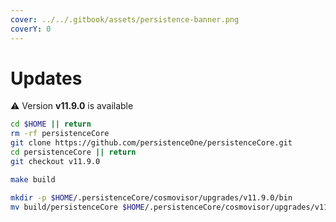 ```yaml
---
cover: ../../.gitbook/assets/persistence-banner.png
coverY: 0
---
```


# Updates

⚠️ Version **v11.9.0** is available

```bash
cd $HOME || return
rm -rf persistenceCore
git clone https://github.com/persistenceOne/persistenceCore.git
cd persistenceCore || return
git checkout v11.9.0

make build

mkdir -p $HOME/.persistenceCore/cosmovisor/upgrades/v11.9.0/bin
mv build/persistenceCore $HOME/.persistenceCore/cosmovisor/upgrades/v11.9.0/bin/
```
